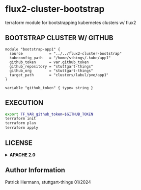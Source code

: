 # flux2-cluster-bootstrap
terraform module for bootstrapping kubernetes clusters w/ flux2

## BOOTSTRAP CLUSTER W/ GITHUB

```hcl
module "bootstrap-app1" {
  source            = "../../flux2-cluster-bootstrap"
  kubeconfig_path   = "/home/sthings/.kube/app1"
  github_token      = var.github_token
  github_repository = "stuttgart-things"
  github_org        = "stuttgart-things"
  target_path       = "clusters/labul/pve/app1"
}

variable "github_token" { type= string }
```

## EXECUTION

```bash
export TF_VAR_github_token=$GITHUB_TOKEN
terraform init
terraform plan
terraform apply
```

## LICENSE

<details><summary><b>APACHE 2.0</b></summary>

Copyright 2023 patrick hermann.

Licensed under the Apache License, Version 2.0 (the "License");
you may not use this file except in compliance with the License.
You may obtain a copy of the License at

    http://www.apache.org/licenses/LICENSE-2.0

Unless required by applicable law or agreed to in writing, software
distributed under the License is distributed on an "AS IS" BASIS,
WITHOUT WARRANTIES OR CONDITIONS OF ANY KIND, either express or implied.
See the License for the specific language governing permissions and
limitations under the License.

</details>

Author Information
------------------
Patrick Hermann, stuttgart-things 01/2024
